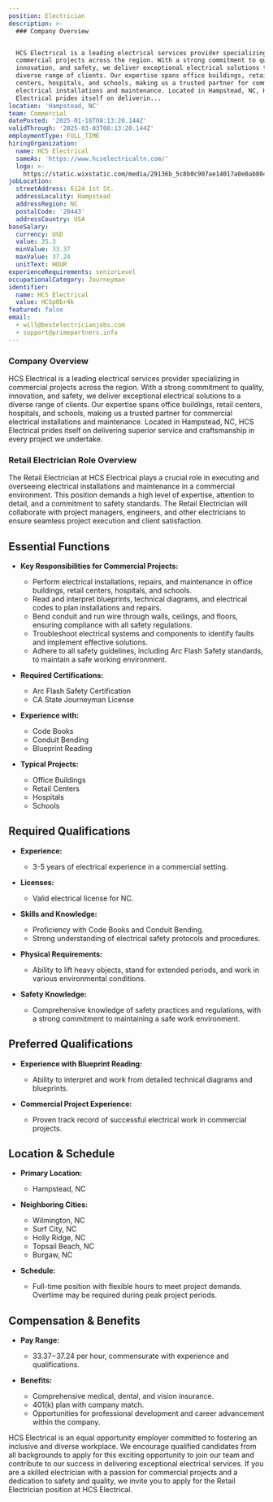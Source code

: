 ```yaml
---
position: Electrician
description: >-
  ### Company Overview


  HCS Electrical is a leading electrical services provider specializing in
  commercial projects across the region. With a strong commitment to quality,
  innovation, and safety, we deliver exceptional electrical solutions to a
  diverse range of clients. Our expertise spans office buildings, retail
  centers, hospitals, and schools, making us a trusted partner for commercial
  electrical installations and maintenance. Located in Hampstead, NC, HCS
  Electrical prides itself on deliverin...
location: 'Hampstead, NC'
team: Commercial
datePosted: '2025-01-18T08:13:20.144Z'
validThrough: '2025-03-03T08:13:20.144Z'
employmentType: FULL_TIME
hiringOrganization:
  name: HCS Electrical
  sameAs: 'https://www.hcselectricaltn.com/'
  logo: >-
    https://static.wixstatic.com/media/29136b_5c8b0c907ae14017a0e0ab8046606ac9~mv2.png/v1/crop/x_63,y_193,w_388,h_118/fill/w_398,h_120,al_c,lg_1,q_85,enc_avif,quality_auto/Android%20Playstore%20Logo.png
jobLocation:
  streetAddress: 6124 1st St.
  addressLocality: Hampstead
  addressRegion: NC
  postalCode: '28443'
  addressCountry: USA
baseSalary:
  currency: USD
  value: 35.3
  minValue: 33.37
  maxValue: 37.24
  unitText: HOUR
experienceRequirements: seniorLevel
occupationalCategory: Journeyman
identifier:
  name: HCS Electrical
  value: HCSp0br4k
featured: false
email:
  - will@bestelectricianjobs.com
  - support@primepartners.info
---
```




### Company Overview

HCS Electrical is a leading electrical services provider specializing in commercial projects across the region. With a strong commitment to quality, innovation, and safety, we deliver exceptional electrical solutions to a diverse range of clients. Our expertise spans office buildings, retail centers, hospitals, and schools, making us a trusted partner for commercial electrical installations and maintenance. Located in Hampstead, NC, HCS Electrical prides itself on delivering superior service and craftsmanship in every project we undertake.

### Retail Electrician Role Overview

The Retail Electrician at HCS Electrical plays a crucial role in executing and overseeing electrical installations and maintenance in a commercial environment. This position demands a high level of expertise, attention to detail, and a commitment to safety standards. The Retail Electrician will collaborate with project managers, engineers, and other electricians to ensure seamless project execution and client satisfaction.

## Essential Functions

- **Key Responsibilities for Commercial Projects:**  
  - Perform electrical installations, repairs, and maintenance in office buildings, retail centers, hospitals, and schools.
  - Read and interpret blueprints, technical diagrams, and electrical codes to plan installations and repairs.
  - Bend conduit and run wire through walls, ceilings, and floors, ensuring compliance with all safety regulations.
  - Troubleshoot electrical systems and components to identify faults and implement effective solutions.
  - Adhere to all safety guidelines, including Arc Flash Safety standards, to maintain a safe working environment.

- **Required Certifications:**  
  - Arc Flash Safety Certification
  - CA State Journeyman License

- **Experience with:**  
  - Code Books
  - Conduit Bending
  - Blueprint Reading

- **Typical Projects:**  
  - Office Buildings
  - Retail Centers
  - Hospitals
  - Schools

## Required Qualifications

- **Experience:**  
  - 3-5 years of electrical experience in a commercial setting.
  
- **Licenses:**  
  - Valid electrical license for NC.
  
- **Skills and Knowledge:**  
  - Proficiency with Code Books and Conduit Bending.
  - Strong understanding of electrical safety protocols and procedures.

- **Physical Requirements:**  
  - Ability to lift heavy objects, stand for extended periods, and work in various environmental conditions.

- **Safety Knowledge:**  
  - Comprehensive knowledge of safety practices and regulations, with a strong commitment to maintaining a safe work environment.

## Preferred Qualifications

- **Experience with Blueprint Reading:**  
  - Ability to interpret and work from detailed technical diagrams and blueprints.

- **Commercial Project Experience:**  
  - Proven track record of successful electrical work in commercial projects.

## Location & Schedule

- **Primary Location:**  
  - Hampstead, NC

- **Neighboring Cities:**  
  - Wilmington, NC
  - Surf City, NC
  - Holly Ridge, NC
  - Topsail Beach, NC
  - Burgaw, NC

- **Schedule:**  
  - Full-time position with flexible hours to meet project demands. Overtime may be required during peak project periods.

## Compensation & Benefits

- **Pay Range:**  
  - $33.37-$37.24 per hour, commensurate with experience and qualifications.

- **Benefits:**  
  - Comprehensive medical, dental, and vision insurance.
  - 401(k) plan with company match.
  - Opportunities for professional development and career advancement within the company.

HCS Electrical is an equal opportunity employer committed to fostering an inclusive and diverse workplace. We encourage qualified candidates from all backgrounds to apply for this exciting opportunity to join our team and contribute to our success in delivering exceptional electrical services. If you are a skilled electrician with a passion for commercial projects and a dedication to safety and quality, we invite you to apply for the Retail Electrician position at HCS Electrical.
